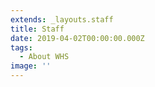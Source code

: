 ```yaml
---
extends: _layouts.staff
title: Staff
date: 2019-04-02T00:00:00.000Z
tags:
  - About WHS
image: ''
---
```


